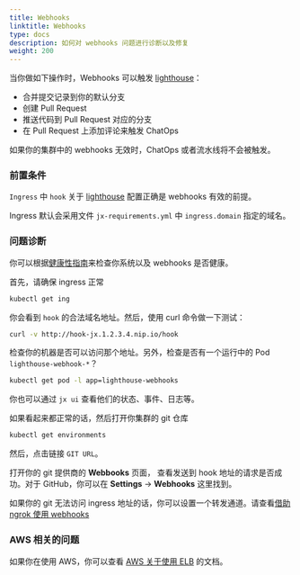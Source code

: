 ```yaml
---
title: Webhooks
linktitle: Webhooks
type: docs
description: 如何对 webhooks 问题进行诊断以及修复
weight: 200
---
```


当你做如下操作时，Webhooks 可以触发 [lighthouse](https://github.com/jenkins-x/lighthouse)：

* 合并提交记录到你的默认分支
* 创建 Pull Request
* 推送代码到 Pull Request 对应的分支
* 在 Pull Request 上添加评论来触发 ChatOps

如果你的集群中的 webhooks 无效时，ChatOps 或者流水线将不会被触发。

### 前置条件

`Ingress` 中 `hook` 关于 [lighthouse](https://github.com/jenkins-x/lighthouse) 配置正确是 webhooks 有效的前提。

Ingress 默认会采用文件 `jx-requirements.yml` 中 `ingress.domain` 指定的域名。

### 问题诊断

你可以根据[健康性指南](/v3/admin/setup/health/)来检查你系统以及 webhooks 是否健康。

首先，请确保 ingress 正常

```bash
kubectl get ing
```

你会看到 `hook` 的合法域名地址。然后，使用 curl 命令做一下测试：

```bash
curl -v http://hook-jx.1.2.3.4.nip.io/hook
```

检查你的机器是否可以访问那个地址。另外，检查是否有一个运行中的 Pod `lighthouse-webhook-*`？

```bash
kubectl get pod -l app=lighthouse-webhooks
```

你也可以通过 `jx ui` 查看他们的状态、事件、日志等。

如果看起来都正常的话，然后打开你集群的 git 仓库

```bash
kubectl get environments
```

然后，点击链接 `GIT URL`。

打开你的 git 提供商的 **Webbooks** 页面， 查看发送到 hook 地址的请求是否成功。对于 GitHub，你可以在 **Settings** ->  **Webhooks** 这里找到。

如果你的 git 无法访问 ingress 地址的话，你可以设置一个转发通道。请查看[借助 ngrok 使用 webhooks](/v3/admin/platforms/on-premises/#enable-webhooks)

### AWS 相关的问题

如果你在使用 AWS，你可以查看 [AWS 关于使用 ELB](https://docs.aws.amazon.com/Route53/latest/DeveloperGuide/routing-to-elb-load-balancer.html) 的文档。
